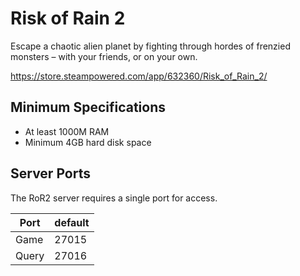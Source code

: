 # Risk of Rain 2

Escape a chaotic alien planet by fighting through hordes of frenzied monsters – with your friends, or on your own.

https://store.steampowered.com/app/632360/Risk_of_Rain_2/

## Minimum Specifications
- At least 1000M RAM
- Minimum 4GB hard disk space

## Server Ports

The RoR2 server requires a single port for access.

| Port  | default |
|-------|---------|
| Game  | 27015   |
| Query  | 27016   |
